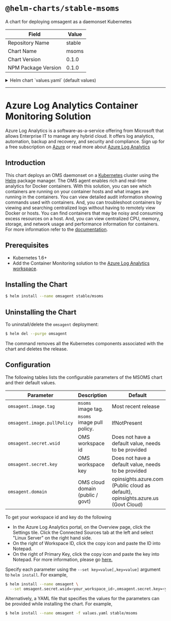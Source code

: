 # `@helm-charts/stable-msoms`

A chart for deploying omsagent as a daemonset Kubernetes

| Field               | Value  |
| ------------------- | ------ |
| Repository Name     | stable |
| Chart Name          | msoms  |
| Chart Version       | 0.1.0  |
| NPM Package Version | 0.1.0  |

<details>

<summary>Helm chart `values.yaml` (default values)</summary>

```yaml
## Default values for omsagent.

## Microsoft OMS Agent image
## ref: https://github.com/Microsoft/OMS-docker/blob/master/ReleaseNote.md
omsagent:
  image:
    tag: 1.4.0-45
    pullPolicy: IfNotPresent
  ## To get your workspace id and key do the following
  ## - In the Azure Log Analytics portal, on the Overview page, click the Settings tile. Click the Connected Sources tab at the left and select "Linux Server" on the right hand side.
  ## - On the right of Workspace ID, click the copy icon and paste the ID into Notepad.
  ## - On the right of Primary Key, click the copy icon and paste the key into Notepad.
  ## For more information, please go [here.](https://docs.microsoft.com/en-us/azure/log-analytics/log-analytics-windows-agents#download-the-agent-setup-file-from-oms)

  secret:
    wsid: <your_workspace_id>
    key: <your_workspace_key>
  domain: opinsights.azure.com

## Configure resource requests and limits
## ref: http://kubernetes.io/docs/user-guide/compute-resources/
##
resources:
  requests:
    cpu: 100m
    memory: 512Mi
  limits:
    cpu: 500m
    memory: 768Mi
```

</details>

---

# Azure Log Analytics Container Monitoring Solution

Azure Log Analytics is a software-as-a-service offering from Microsoft that allows Enterprise IT to manage any hybrid cloud. It offers log analytics, automation, backup and recovery, and security and compliance. Sign up for a free subscription on [Azure](https://azure.microsoft.com/en-us/free/) or read more about [Azure Log Analytics ](https://docs.microsoft.com/en-us/azure/log-analytics/log-analytics-overview)

## Introduction

This chart deploys an OMS daemonset on a [Kubernetes](http://kubernetes.io) cluster using the [Helm](https://helm.sh) package manager. The OMS agent enables rich and real-time analytics for Docker containers. With this solution, you can see which containers are running on your container hosts and what images are running in the containers. You can view detailed audit information showing commands used with containers. And, you can troubleshoot containers by viewing and searching centralized logs without having to remotely view Docker or hosts. You can find containers that may be noisy and consuming excess resources on a host. And, you can view centralized CPU, memory, storage, and network usage and performance information for containers. For more information refer to the [documentation](https://docs.microsoft.com/en-us/azure/log-analytics/log-analytics-containers).

## Prerequisites

- Kubernetes 1.6+
- Add the Container Monitoring solution to the [Azure Log Analytics workspace](https://azuremarketplace.microsoft.com/en-us/marketplace/apps/microsoft.containersoms?tab=Overview).

## Installing the Chart

```bash
$ helm install --name omsagent stable/msoms
```

## Uninstalling the Chart

To uninstall/delete the `omsagent` deployment:

```bash
$ helm del --purge omsagent
```

The command removes all the Kubernetes components associated with the chart and deletes the release.

## Configuration

The following tables lists the configurable parameters of the MSOMS chart and their default values.

| Parameter                   | Description                      | Default                                                                          |
| --------------------------- | -------------------------------- | -------------------------------------------------------------------------------- |
| `omsagent.image.tag`        | `msoms` image tag.               | Most recent release                                                              |
| `omsagent.image.pullPolicy` | `msoms` image pull policy.       | IfNotPresent                                                                     |
| `omsagent.secret.wsid`      | OMS workspace id                 | Does not have a default value, needs to be provided                              |
| `omsagent.secret.key`       | OMS workspace key                | Does not have a default value, needs to be provided                              |
| `omsagent.domain`           | OMS cloud domain (public / govt) | opinsights.azure.com (Public cloud as default), opinsights.azure.us (Govt Cloud) |

To get your workspace id and key do the following

- In the Azure Log Analytics portal, on the Overview page, click the Settings tile. Click the Connected Sources tab at the left and select "Linux Server" on the right hand side.
- On the right of Workspace ID, click the copy icon and paste the ID into Notepad.
- On the right of Primary Key, click the copy icon and paste the key into Notepad.
  For more information, please go [here.](https://docs.microsoft.com/en-us/azure/log-analytics/log-analytics-windows-agents#download-the-agent-setup-file-from-oms)

Specify each parameter using the `--set key=value[,key=value]` argument to `helm install`. For example,

```bash
$ helm install --name omsagent \
  --set omsagent.secret.wsid=<your_workspace_id>,omsagent.secret.key=<your_workspace_key> stable/msoms

```

Alternatively, a YAML file that specifies the values for the parameters can be provided while installing the chart. For example,

```bash
$ helm install --name omsagent -f values.yaml stable/msoms
```
